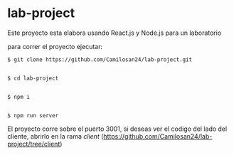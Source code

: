 # lab-project


Este proyecto esta elabora usando React.js y Node.js para un laboratorio


para correr el proyecto ejecutar:

    $ git clone https://github.com/Camilosan24/lab-project.git
    

    $ cd lab-project
    

    $ npm i
    

    $ npm run server
    

El proyecto corre sobre el puerto 3001, si deseas ver el codigo del lado del cliente, abrirlo en la rama *client*
(https://github.com/Camilosan24/lab-project/tree/client)

